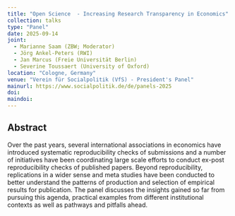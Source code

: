 ```yaml
---
title: "Open Science  - Increasing Research Transparency in Economics" 
collection: talks
type: "Panel"
date: 2025-09-14
joint:
  - Marianne Saam (ZBW; Moderator)
  - Jörg Ankel-Peters (RWI)
  - Jan Marcus (Freie Universität Berlin)
  - Severine Toussaert (University of Oxford)
location: "Cologne, Germany"
venue: "Verein für Socialpolitik (VfS) - President's Panel"
mainurl: https://www.socialpolitik.de/de/panels-2025
doi: 
maindoi: 
---
```


## Abstract

Over the past years, several international associations in economics have introduced systematic reproducibility checks of submissions and a number of initiatives have been coordinating large scale efforts to conduct ex-post reproducibility checks of published papers. Beyond reproducibility, replications in a wider sense and meta studies have been conducted to better understand the patterns of production and selection of empirical results for publication. The panel discusses the insights gained so far from pursuing this agenda, practical examples from different institutional contexts as well as pathways and pitfalls ahead.
